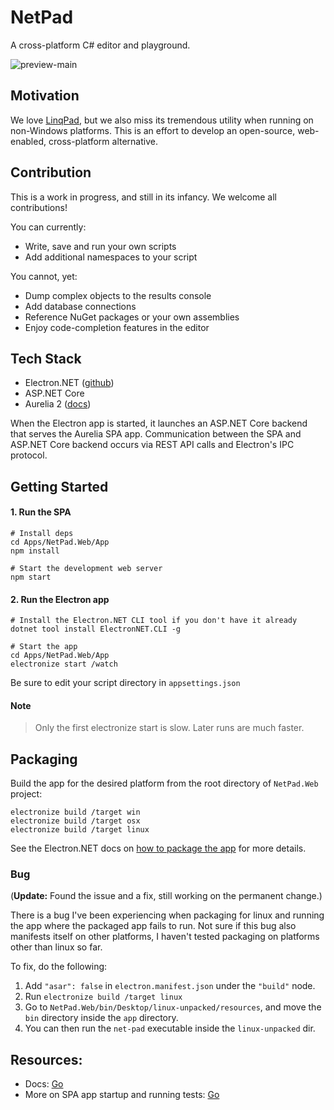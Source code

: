 # NetPad

A cross-platform C# editor and playground.

![preview-main](https://github.com/tareqimbasher/netpad/blob/main/docs/images/preview-main.png?raw=true)

## Motivation

We love [LinqPad](https://www.linqpad.net/), but we also miss its tremendous
utility when running on non-Windows platforms. This is an effort to develop an
open-source, web-enabled, cross-platform alternative.

## Contribution

This is a work in progress, and still in its infancy. We welcome all
contributions!

You can currently:

* Write, save and run your own scripts
* Add additional namespaces to your script

You cannot, yet:

* Dump complex objects to the results console
* Add database connections
* Reference NuGet packages or your own assemblies
* Enjoy code-completion features in the editor

## Tech Stack

* Electron.NET ([github](https://github.com/ElectronNET/Electron.NET))
* ASP.NET Core
* Aurelia 2 ([docs](https://docs.aurelia.io/))

When the Electron app is started, it launches an ASP.NET Core backend that
serves the Aurelia SPA app. Communication between the SPA and ASP.NET Core
backend occurs via REST API calls and Electron's IPC protocol.

## Getting Started

#### 1. Run the SPA

```
# Install deps
cd Apps/NetPad.Web/App
npm install

# Start the development web server
npm start
```

#### 2. Run the Electron app

```
# Install the Electron.NET CLI tool if you don't have it already
dotnet tool install ElectronNET.CLI -g

# Start the app
cd Apps/NetPad.Web/App
electronize start /watch
```

Be sure to edit your script directory in `appsettings.json`

#### Note

> Only the first electronize start is slow. Later runs are much faster.

## Packaging

Build the app for the desired platform from the root directory of `NetPad.Web`
project:

```
electronize build /target win
electronize build /target osx
electronize build /target linux
```

See the Electron.NET docs
on [how to package the app](https://github.com/ElectronNET/Electron.NET#-build)
for more details.

### Bug

(**Update:** Found the issue and a fix, still working on the permanent change.)

There is a bug I've been experiencing when packaging for linux and running the
app where the packaged app fails to run. Not sure if this bug also manifests
itself on other platforms, I haven't tested packaging on platforms other than
linux so far.

To fix, do the following:

1. Add `"asar": false` in `electron.manifest.json` under the `"build"` node.
2. Run `electronize build /target linux`
3. Go to `NetPad.Web/bin/Desktop/linux-unpacked/resources`, and move the `bin`
   directory inside the `app` directory.
4. You can then run the `net-pad` executable inside the `linux-unpacked` dir.

## Resources:

* Docs: [Go](https://github.com/tareqimbasher/NetPad/tree/main/docs)
* More on SPA app startup and running
  tests: [Go](https://github.com/tareqimbasher/NetPad/tree/main/src/Apps/NetPad.Web/App)
